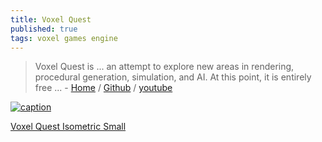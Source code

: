 ```yaml
---
title: Voxel Quest
published: true
tags: voxel games engine
---
```

> Voxel Quest is ... an attempt to explore new areas in rendering, procedural generation, simulation, and AI. At this point, it is entirely free ... - [Home](http://www.voxelquest.com/) / [Github](https://github.com/simcop2387/voxelquest) / [youtube](https://www.youtube.com/watch?v=R0ul1674F1k)

[![caption](https://www.voxelquest.com/uploads/9/5/4/0/9540564/header_images/1414303906.png)](http://www.voxelquest.com/)

[Voxel Quest Isometric Small](https://github.com/gavanw/vqisosmall)

